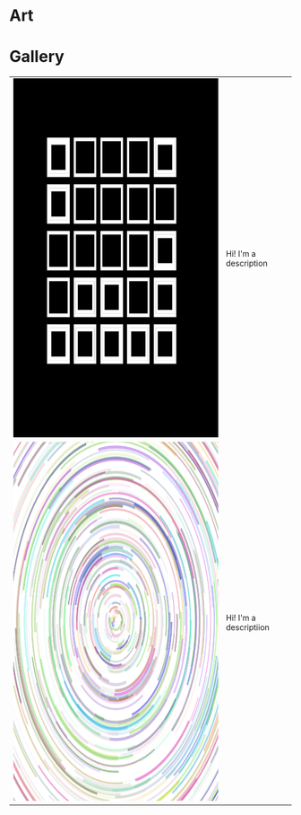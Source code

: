 # Art



# Gallery
<table border="0">
  <tr>
    <td> <img src="https://github.com/milioe/Art/blob/main/Files/Images/01.png" alt="foto" width = 640px height = 640px> </td>
    <td> Hi! I'm a description  </td>
  </tr>
  <tr>
    <td> <img src="https://github.com/milioe/Art/blob/main/Files/Images/04.png" alt="foto" width = 640px height = 640px> </td>
    <td> Hi! I'm a descriptiion  </td>
  </tr>
</table>
